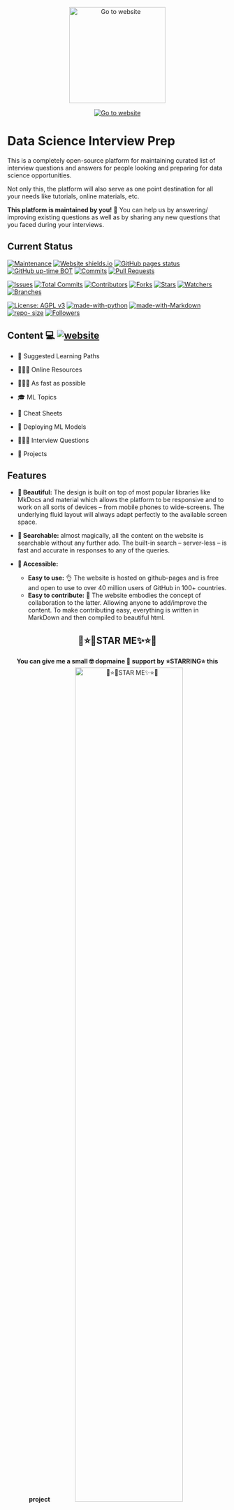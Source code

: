 <p align="center">
  <a href="https://singhsidhukuldeep.github.io/singhsidhukuldeep.github.io/">
    <img src="https://repository-images.githubusercontent.com/275878203/13719500-bb75-11ea-8f3a-be2ffb87a6a2" width="220" alt="Go to website">
  </a>
</p>

<!--<p align="center">
[![website](https://img.shields.io/badge/GO%20TO%20WEBSITE-Data%20Science%20Interview%20preparation-%3CCOLOR%3E.svg)](https://singhsidhukuldeep.github.io/singhsidhukuldeep.github.io/)
</p>-->

<p align="center">
<a href="https://singhsidhukuldeep.github.io/singhsidhukuldeep.github.io/"><img src="https://img.shields.io/badge/GO%20TO%20WEBSITE-Data%20Science%20Interview%20preparation-%3CCOLOR%3E.svg" alt="Go to website"/></a>
</p>


# Data Science Interview Prep

This is a completely open-source platform for maintaining curated list of interview questions and answers for people looking and preparing for data science opportunities.

Not only this, the platform will also serve as one point destination for all your needs like tutorials, online materials, etc.

**This platform is maintained by you!** 🤗 You can help us by answering/ improving existing questions as well as by sharing any new questions that you faced during your interviews.

## Current Status

[![Maintenance](https://img.shields.io/badge/Maintained%3F-yes-green.svg)](https://github.com/singhsidhukuldeep)
[![Website shields.io](https://img.shields.io/website?url=https%3A%2F%2Fsinghsidhukuldeep.github.io%2Fsinghsidhukuldeep.github.io%2F)](https://singhsidhukuldeep.github.io/singhsidhukuldeep.github.io/)
[![GitHub pages status](https://img.shields.io/github/deployments/singhsidhukuldeep/singhsidhukuldeep.github.io/github-pages)](https://github.com/singhsidhukuldeep/singhsidhukuldeep.github.io/deployments/activity_log?environment=github-pages)
[![GitHub up-time BOT](https://badgen.net/uptime-robot/month/ur967659-422c6e77bfb79bb6a47c642c)](https://github.com/singhsidhukuldeep/singhsidhukuldeep.github.io/deployments/activity_log?environment=github-pages)
[![Commits](https://img.shields.io/github/last-commit/singhsidhukuldeep/singhsidhukuldeep.github.io)](https://github.com/singhsidhukuldeep/singhsidhukuldeep.github.io/commits/master)
[![Pull Requests](https://img.shields.io/github/issues-pr/singhsidhukuldeep/singhsidhukuldeep.github.io?style=flat)](https://img.shields.io/github/issues-pr/singhsidhukuldeep/singhsidhukuldeep.github.io)

[![Issues](https://img.shields.io/github/issues/singhsidhukuldeep/singhsidhukuldeep.github.io)](https://github.com/singhsidhukuldeep/singhsidhukuldeep.github.io/issues)
[![Total Commits](https://badgen.net/github/commits/singhsidhukuldeep/singhsidhukuldeep.github.io)](https://github.com/singhsidhukuldeep/singhsidhukuldeep.github.io/commits/master)
[![Contributors](https://badgen.net/github/issues-pr/singhsidhukuldeep/singhsidhukuldeep.github.io)](https://github.com/singhsidhukuldeep/singhsidhukuldeep.github.io/graphs/contributors)
[![Forks](https://badgen.net/github/forks/singhsidhukuldeep/singhsidhukuldeep.github.io)](https://github.com/singhsidhukuldeep/singhsidhukuldeep.github.io/network/members)
[![Stars](https://badgen.net/github/stars/singhsidhukuldeep/singhsidhukuldeep.github.io)](https://github.com/singhsidhukuldeep/singhsidhukuldeep.github.io/stargazers)
[![Watchers](https://badgen.net/github/watchers/singhsidhukuldeep/singhsidhukuldeep.github.io)](https://github.com/singhsidhukuldeep/singhsidhukuldeep.github.io/watchers)
[![Branches](https://badgen.net/github/branches/singhsidhukuldeep/singhsidhukuldeep.github.io)](https://github.com/singhsidhukuldeep/singhsidhukuldeep.github.io/branches)

[![License: AGPL v3](https://img.shields.io/badge/License-AGPL%20v3-blue.svg)](https://www.gnu.org/licenses/agpl-3.0)
[![made-with-python](https://img.shields.io/badge/Made%20with-Python-1f425f.svg)](https://www.python.org/)
[![made-with-Markdown](https://img.shields.io/badge/Made%20with-Markdown-1f425f.svg)](http://commonmark.org)
[![repo- size](https://img.shields.io/github/repo-size/singhsidhukuldeep/singhsidhukuldeep.github.io)](https://github.com/singhsidhukuldeep/singhsidhukuldeep.github.io)
[![Followers](https://img.shields.io/github/followers/singhsidhukuldeep?style=plastic&logo=github)](https://github.com/singhsidhukuldeep?tab=followers)

## Content 💻 [![website](https://img.shields.io/badge/GO%20TO%20WEBSITE-Data%20Science%20Interview%20preparation-%3CCOLOR%3E.svg)](https://singhsidhukuldeep.github.io/singhsidhukuldeep.github.io/)

  - 📅 Suggested Learning Paths

  - 👨🏾‍💻 Online Resources

  - 🚴🏽‍♀ As fast as possible

  - 🎓 ML Topics

  - 📝 Cheat Sheets

  - 🎌 Deploying ML Models

  - 👨🏿‍🏫 Interview Questions
  
  - 📳 Projects

## Features 

* **🎨 Beautiful:** The design is built on top of most popular libraries like MkDocs and material which allows the platform to be responsive and to work on all sorts of devices – from mobile phones to wide-screens. The underlying fluid layout will always adapt perfectly to the available screen space.

* **🧐 Searchable:** almost magically, all the content on the website is searchable without any further ado. The built-in search – server-less – is fast and accurate in responses to any of the queries.

* **🙌 Accessible:**
    * **Easy to use:** 👌 The website is hosted on github-pages and is free and open to use to over 40 million users of GitHub in 100+ countries.
    * **Easy to contribute:** 🤝 The website embodies the concept of collaboration to the latter. Allowing anyone to add/improve the content. To make contributing easy, everything is written in MarkDown and then compiled to beautiful html.

  
<h2 align="center">🌟⭐✨STAR ME✨⭐🌟</h2>

<p align="center">
  <b>You can give me a small 🤓 dopmaine 🤝 support by ⭐STARRING⭐ this project</b>
  
<img src="https://api.star-history.com/svg?repos=singhsidhukuldeep/singhsidhukuldeep.github.io&type=Date" width="70%" alt="🌟⭐✨STAR ME✨⭐🌟">
</p>


## Contribute

[![Open in Gitpod](https://img.shields.io/badge/Gitpod-Ready--to--Contribute--Environment-blue?logo=gitpod)](https://gitpod.io/#https://github.com/singhsidhukuldeep/singhsidhukuldeep.github.io)

## Credits

### Maintained by

👨‍🎓 ***Kuldeep Singh Sidhu*** 

Github: [github/singhsidhukuldeep](https://github.com/singhsidhukuldeep)
`https://github.com/singhsidhukuldeep`

Website: [Kuldeep Singh Sidhu (Website)](http://kuldeepsinghsidhu.com)
`http://kuldeepsinghsidhu.com`

LinkedIn: [Kuldeep Singh Sidhu (LinkedIn)](https://www.linkedin.com/in/singhsidhukuldeep/)
`https://www.linkedin.com/in/singhsidhukuldeep/`

### Contributors

😎 The full list of all the contributors is available [here](https://github.com/singhsidhukuldeep/singhsidhukuldeep.github.io/graphs/contributors)


[![website](https://forthebadge.com/images/badges/built-with-love.svg)](https://singhsidhukuldeep.github.io/singhsidhukuldeep.github.io/)

## Say Thanks

😊 If this platform helped you in any way, it would be great if you could share it with others.

[![](https://img.shields.io/badge/Share%20to-LinkedIn-blue?logo=linkedin&style=flat&labelColor=blue&color=black)](https://www.linkedin.com/sharing/share-offsite/?text=Check%20out%20this%20%F0%9F%91%87%20platform%20%F0%9F%91%87%20for%20data%20science%20content:&url=https://singhsidhukuldeep.github.io/singhsidhukuldeep.github.io/)
[![](https://img.shields.io/badge/Share%20to-Twitter-blue?logo=twitter&style=flat&labelColor=black&color=blue)](https://twitter.com/intent/tweet?text=Check%20out%20this%20%F0%9F%91%87%20platform%20%F0%9F%91%87%20for%20data%20science%20content:%20%F0%9F%91%89%20https://singhsidhukuldeep.github.io/singhsidhukuldeep.github.io/%20%F0%9F%91%88%20#data-science%20#machine-learning%20#interview-preparation)
[![](https://img.shields.io/badge/Share%20to-Facebook-blue?logo=facebook&style=flat&labelColor=black&color=blue)](https://www.facebook.com/sharer.php?s=100&p[title]=Free%20Data%20Science%20Preperation%20Platform&p[summary]=Check%20out%20this%20&p[url]=https%3A%2F%2Fsinghsidhukuldeep.github.io%2Fsinghsidhukuldeep.github.io%2F)
![](https://img.shields.io/badge/Share-Copy%20from%20here%20%F0%9F%91%87-blue?logo=stackshare&style=flat&labelColor=black&color=success)

👉 [https://singhsidhukuldeep.github.io/singhsidhukuldeep.github.io/](https://singhsidhukuldeep.github.io/singhsidhukuldeep.github.io/) 👈


<!-- apt-get install -y tzdata

# Maybe you will need to reconfigure the timezone as well:
ln -fs /usr/share/zoneinfo/Etc/UTC /etc/localtime
dpkg-reconfigure -f noninteractive tzdata -->
